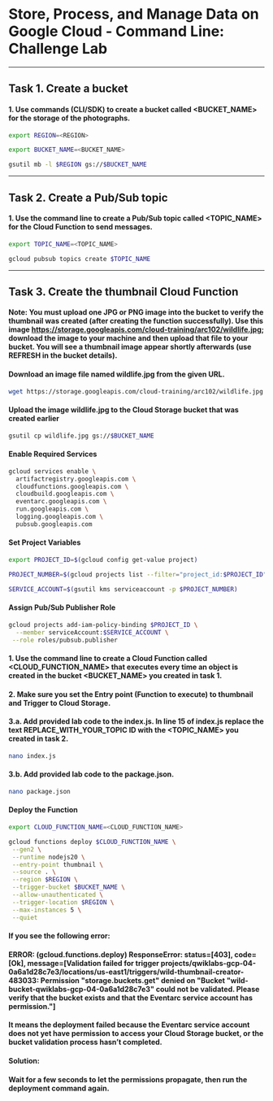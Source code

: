 # Store, Process, and Manage Data on Google Cloud - Command Line: Challenge Lab

---

## Task 1. Create a bucket

#### 1. Use commands (CLI/SDK) to create a bucket called <BUCKET_NAME> for the storage of the photographs.

```bash
export REGION=<REGION>
```

```bash
export BUCKET_NAME=<BUCKET_NAME>
```

```bash
gsutil mb -l $REGION gs://$BUCKET_NAME
```

---

## Task 2. Create a Pub/Sub topic

#### 1. Use the command line to create a Pub/Sub topic called <TOPIC_NAME> for the Cloud Function to send messages.

```bash
export TOPIC_NAME=<TOPIC_NAME>
```

```bash
gcloud pubsub topics create $TOPIC_NAME
```

---

## Task 3. Create the thumbnail Cloud Function

#### Note: You must upload one JPG or PNG image into the bucket to verify the thumbnail was created (after creating the function successfully). Use this image https://storage.googleapis.com/cloud-training/arc102/wildlife.jpg; download the image to your machine and then upload that file to your bucket. You will see a thumbnail image appear shortly afterwards (use REFRESH in the bucket details).

#### Download an image file named wildlife.jpg from the given URL.

```bash
wget https://storage.googleapis.com/cloud-training/arc102/wildlife.jpg
```

#### Upload the image wildlife.jpg to the Cloud Storage bucket that was created earlier

```bash
gsutil cp wildlife.jpg gs://$BUCKET_NAME
```

#### Enable Required Services

```bash
gcloud services enable \
  artifactregistry.googleapis.com \
  cloudfunctions.googleapis.com \
  cloudbuild.googleapis.com \
  eventarc.googleapis.com \
  run.googleapis.com \
  logging.googleapis.com \
  pubsub.googleapis.com
```

#### Set Project Variables

```bash
export PROJECT_ID=$(gcloud config get-value project)
```

```bash
PROJECT_NUMBER=$(gcloud projects list --filter="project_id:$PROJECT_ID" --format='value(project_number)')
```

```bash
SERVICE_ACCOUNT=$(gsutil kms serviceaccount -p $PROJECT_NUMBER)
```

#### Assign Pub/Sub Publisher Role

```bash
gcloud projects add-iam-policy-binding $PROJECT_ID \
  --member serviceAccount:$SERVICE_ACCOUNT \
 --role roles/pubsub.publisher
```

#### 1. Use the command line to create a Cloud Function called <CLOUD_FUNCTION_NAME> that executes every time an object is created in the bucket <BUCKET_NAME> you created in task 1.

#### 2. Make sure you set the Entry point (Function to execute) to thumbnail and Trigger to Cloud Storage.

#### 3.a. Add provided lab code to the index.js. In line 15 of index.js replace the text REPLACE_WITH_YOUR_TOPIC ID with the <TOPIC_NAME> you created in task 2.

```bash
nano index.js
```

#### 3.b. Add provided lab code to the package.json.

```bash
nano package.json
```

#### Deploy the Function

```bash
export CLOUD_FUNCTION_NAME=<CLOUD_FUNCTION_NAME>
```

```bash
gcloud functions deploy $CLOUD_FUNCTION_NAME \
 --gen2 \
 --runtime nodejs20 \
 --entry-point thumbnail \
 --source . \
 --region $REGION \
 --trigger-bucket $BUCKET_NAME \
 --allow-unauthenticated \
 --trigger-location $REGION \
 --max-instances 5 \
 --quiet
```

#### If you see the following error:

#### ERROR: (gcloud.functions.deploy) ResponseError: status=[403], code=[Ok], message=[Validation failed for trigger projects/qwiklabs-gcp-04-0a6a1d28c7e3/locations/us-east1/triggers/wild-thumbnail-creator-483033: Permission "storage.buckets.get" denied on "Bucket \"wild-bucket-qwiklabs-gcp-04-0a6a1d28c7e3\" could not be validated. Please verify that the bucket exists and that the Eventarc service account has permission."]

#### It means the deployment failed because the Eventarc service account does not yet have permission to access your Cloud Storage bucket, or the bucket validation process hasn’t completed.

#### Solution:

#### Wait for a few seconds to let the permissions propagate, then run the deployment command again.
